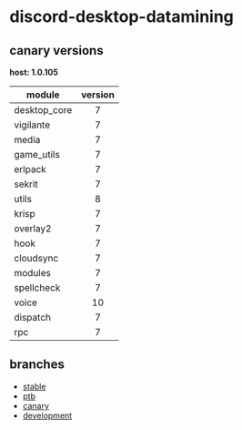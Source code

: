 # discord-desktop-datamining

## canary versions

**host: 1.0.105**

| module | version |
| ------ | :-----: |
| desktop_core | 7 |
| vigilante | 7 |
| media | 7 |
| game_utils | 7 |
| erlpack | 7 |
| sekrit | 7 |
| utils | 8 |
| krisp | 7 |
| overlay2 | 7 |
| hook | 7 |
| cloudsync | 7 |
| modules | 7 |
| spellcheck | 7 |
| voice | 10 |
| dispatch | 7 |
| rpc | 7 |

## branches

- [stable](https://github.com/OpenAsar/discord-desktop-datamining/tree/stable)
- [ptb](https://github.com/OpenAsar/discord-desktop-datamining/tree/ptb)
- [canary](https://github.com/OpenAsar/discord-desktop-datamining/tree/canary)
- [development](https://github.com/OpenAsar/discord-desktop-datamining/tree/development)